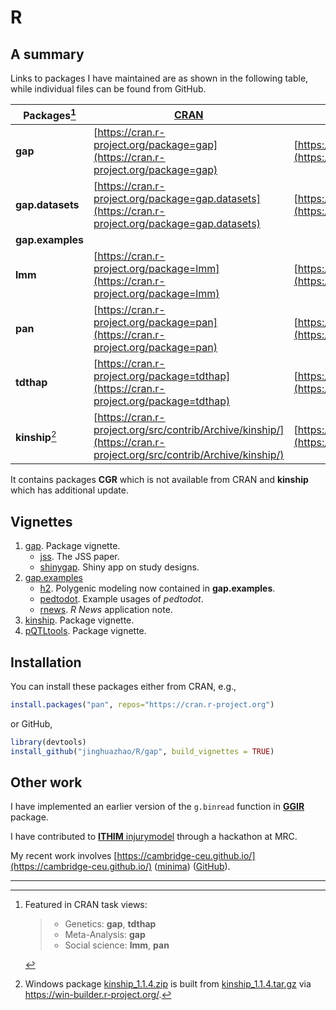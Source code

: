 # R

## A summary

Links to packages I have maintained are as shown in the following table, while individual files can be found from GitHub.

**Packages**[^1] | [CRAN](http://cran.r-project.org) | [GitHub](https://github.com/cran) | [R package documentation](https://rdrr.io/)
--------|---------------------------------------------|------------------------------|---------------------------------------------
**gap** | [https://cran.r-project.org/package=gap](https://cran.r-project.org/package=gap)      | [https://github.com/cran/gap](https://github.com/cran/gap) | [https://rdrr.io/cran/gap/](https://rdrr.io/cran/gap/)
**gap.datasets** | [https://cran.r-project.org/package=gap.datasets](https://cran.r-project.org/package=gap.datasets) | [https://github.com/cran/gap.datasets](https://github.com/cran/gap.datasets) | [https://rdrr.io/cran/gap.datasets/](https://rdrr.io/cran/gap.datasets/)
**gap.examples** | 
**lmm** | [https://cran.r-project.org/package=lmm](https://cran.r-project.org/package=lmm)      | [https://github.com/cran/lmm](https://github.com/cran/lmm) | [https://rdrr.io/cran/lmm/](https://rdrr.io/cran/lmm/)
**pan** | [https://cran.r-project.org/package=pan](https://cran.r-project.org/package=pan)      | [https://github.com/cran/pan](https://github.com/cran/pan) | [https://rdrr.io/cran/pan/](https://rdrr.io/cran/pan/)
**tdthap**  | [https://cran.r-project.org/package=tdthap](https://cran.r-project.org/package=tdthap) | [https://github.com/cran/tdthap](https://github.com/cran/tdthap) | [https://rdrr.io/cran/tdthap/](https://rdrr.io/cran/tdthap/)
**kinship**[^2] | [https://cran.r-project.org/src/contrib/Archive/kinship/](https://cran.r-project.org/src/contrib/Archive/kinship/) | [https://github.com/cran/kinship](https://github.com/cran/kinship)

It contains packages **CGR** which is not available from CRAN and **kinship** which has additional update. 

## Vignettes

1. [gap](https://jinghuazhao.github.io/R/vignettes/gap.html). Package vignette.
   * [jss](https://jinghuazhao.github.io/R/vignettes/jss.pdf). The JSS paper.
   * [shinygap](https://jinghuazhao.github.io/R/vignettes/shinygap.html). Shiny app on study designs.
2. [gap.examples](https://jinghuazhao.github.io/R/vignettes/gap.examples.pdf)
   * [h2](https://jinghuazhao.github.io/R/vignettes/h2.pdf). Polygenic modeling now contained in **gap.examples**.
   * [pedtodot](https://jinghuazhao.github.io/R/vignettes/pedtodot.pdf). Example usages of *pedtodot*.
   * [rnews](https://jinghuazhao.github.io/R/vignettes/rnews.pdf). *R News* application note.
3. [kinship](https://jinghuazhao.github.io/R/vignettes/kinship.pdf). Package vignette.
4. [pQTLtools](https://jinghuazhao.github.io/pQTLtools/articles/pQTLtools.html). Package vignette.

## Installation

You can install these packages either from CRAN, e.g.,
```r
install.packages("pan", repos="https://cran.r-project.org")
```
or GitHub, 
```r
library(devtools)
install_github("jinghuazhao/R/gap", build_vignettes = TRUE)
```

## Other work

I have implemented an earlier version of the `g.binread` function in [**GGIR**](https://cran.r-project.org/package=GGIR) package.

I have contributed to [**ITHIM** injurymodel](https://github.com/ithim/injurymodel) through a hackathon at MRC.

My recent work involves [https://cambridge-ceu.github.io/](https://cambridge-ceu.github.io/) ([minima](https://cambridge-ceu.github.io/cambridge-ceu-minima.github.io/)) ([GitHub](https://github.com/cambridge-ceu)).

---

[^1]: Featured in CRAN task views:

    > - Genetics: **gap**, **tdthap**
    > - Meta-Analysis: **gap**
    > - Social science: **lmm**, **pan**

[^2]: Windows package [kinship_1.1.4.zip](kinship_1.1.4.zip) is built from [kinship_1.1.4.tar.gz](kinship_1.1.4.tar.gz) via https://win-builder.r-project.org/.
